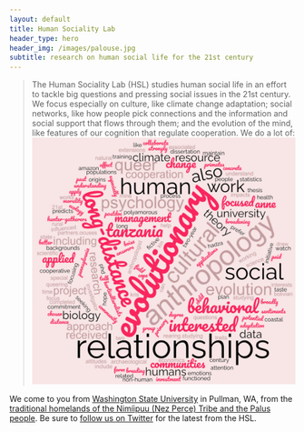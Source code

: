 ```yaml
---
layout: default
title: Human Sociality Lab
header_type: hero
header_img: /images/palouse.jpg
subtitle: research on human social life for the 21st century
---
```


> The Human Sociality Lab (HSL) studies human social life in an effort to tackle big questions and pressing social issues in the 21st century. We focus especially on culture, like climate change adaptation; social networks, like how people pick connections and the information and social support that flows through them; and the evolution of the mind, like features of our cognition that regulate cooperation. We do a lot of:
![Wordcloud](/images/wordcloud_230708.png)

We come to you from [Washington State University](https://www.anthro.wsu.edu) in Pullman, WA, from the [traditional homelands of the Nimíipuu (Nez Perce) Tribe and the Palus people](https://wsu.edu/about/land-acknowledgement/). Be sure to [follow us on Twitter](https://www.twitter.com/SocialityLab) for the latest from the HSL.
